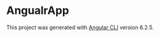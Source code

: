 # AngualrApp

This project was generated with [Angular CLI](https://github.com/angular/angular-cli) version 6.2.5.

